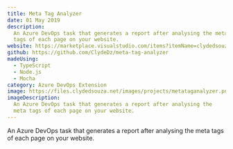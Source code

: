 ```yaml
---
title: Meta Tag Analyzer
date: 01 May 2019
description:
  An Azure DevOps task that generates a report after analysing the meta
  tags of each page on your website.
website: https://marketplace.visualstudio.com/items?itemName=clydedsouza.meta-tag-analyzer
github: https://github.com/ClydeDz/meta-tag-analyzer
madeUsing:
  - TypeScript
  - Node.js
  - Mocha
category: Azure DevOps Extension
image: https://files.clydedsouza.net/images/projects/metataganalyzer.png
imageDescription:
  An Azure DevOps task that generates a report after analysing the
  meta tags of each page on your website.
---
```


An Azure DevOps task that generates a report after analysing the meta tags of each page on your website.
